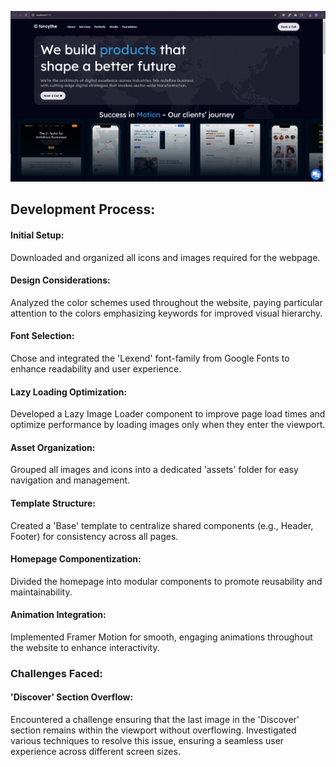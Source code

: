 ![forcythe-clone-hero](./src/assets/clone.png)

## Development Process:

#### Initial Setup:

Downloaded and organized all icons and images required for the webpage.

#### Design Considerations:

Analyzed the color schemes used throughout the website, paying particular attention to the colors emphasizing keywords for improved visual hierarchy.

#### Font Selection:

Chose and integrated the 'Lexend' font-family from Google Fonts to enhance readability and user experience.

#### Lazy Loading Optimization:

Developed a Lazy Image Loader component to improve page load times and optimize performance by loading images only when they enter the viewport.

#### Asset Organization:

Grouped all images and icons into a dedicated 'assets' folder for easy navigation and management.

#### Template Structure:

Created a 'Base' template to centralize shared components (e.g., Header, Footer) for consistency across all pages.

#### Homepage Componentization:

Divided the homepage into modular components to promote reusability and maintainability.

#### Animation Integration:

Implemented Framer Motion for smooth, engaging animations throughout the website to enhance interactivity.

### Challenges Faced:

#### 'Discover' Section Overflow:

Encountered a challenge ensuring that the last image in the 'Discover' section remains within the viewport without overflowing. Investigated various techniques to resolve this issue, ensuring a seamless user experience across different screen sizes.


